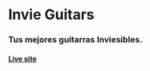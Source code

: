 # Invie Guitars
### Tus mejores guitarras Inviesibles.

#### [Live site](https://calaojuanpablo.github.io/invie-guitars/)